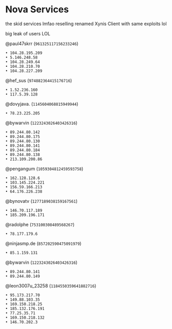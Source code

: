 # Nova Services
the skid services lmfao
reselling renamed Xynis Client with same exploits lol

big leak of users LOL

@paul47skrr (`961325117156233246`)
```
• 104.28.195.209
• 5.146.248.58
• 104.28.249.64
• 104.28.210.70
• 104.28.227.209
```

@hef_sus (`974882364415176716`)
```
• 1.52.236.160
• 117.5.39.128
```

@dovyjava. (`1145604068815949944`)
```
• 78.23.225.205
```

@bywarvin (`1223243026403426316`)
```
• 89.244.80.142
• 89.244.80.175
• 89.244.80.130
• 89.244.80.141
• 89.244.80.184
• 89.244.80.138
• 213.109.200.86
```

@pengangum (`1059304812459593758`)
```
• 162.128.128.6
• 103.145.224.221
• 156.59.166.213
• 64.176.226.238
```

@bynovatv (`1277189038159167561`)
```
• 146.70.117.189
• 185.209.196.171
```

@radolphe (`753100308489568267`)
```
• 78.177.179.6
```

@ninjasmp.de (`857202590475091979`)
```
• 85.1.159.131
```

@bywarvin (`1223243026403426316`)
```
• 89.244.80.141
• 89.244.80.149
```

@leon3007u_23258 (`1184550359641882716`)
```
• 95.173.217.70
• 149.88.103.35
• 169.150.218.25
• 185.132.176.191
• 77.25.35.71
• 169.150.218.132
• 146.70.202.3
```
